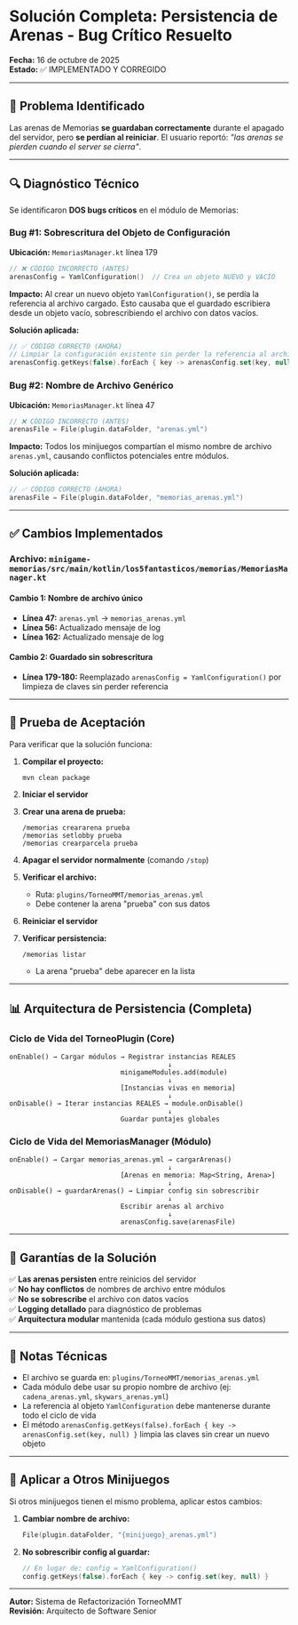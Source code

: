 # Solución Completa: Persistencia de Arenas - Bug Crítico Resuelto

**Fecha:** 16 de octubre de 2025  
**Estado:** ✅ IMPLEMENTADO Y CORREGIDO

---

## 🔴 Problema Identificado

Las arenas de Memorias **se guardaban correctamente** durante el apagado del servidor, pero **se perdían al reiniciar**. El usuario reportó: *"las arenas se pierden cuando el server se cierra"*.

---

## 🔍 Diagnóstico Técnico

Se identificaron **DOS bugs críticos** en el módulo de Memorias:

### Bug #1: Sobrescritura del Objeto de Configuración
**Ubicación:** `MemoriasManager.kt` línea 179

```kotlin
// ❌ CÓDIGO INCORRECTO (ANTES)
arenasConfig = YamlConfiguration()  // Crea un objeto NUEVO y VACÍO
```

**Impacto:** Al crear un nuevo objeto `YamlConfiguration()`, se perdía la referencia al archivo cargado. Esto causaba que el guardado escribiera desde un objeto vacío, sobrescribiendo el archivo con datos vacíos.

**Solución aplicada:**
```kotlin
// ✅ CÓDIGO CORRECTO (AHORA)
// Limpiar la configuración existente sin perder la referencia al archivo
arenasConfig.getKeys(false).forEach { key -> arenasConfig.set(key, null) }
```

### Bug #2: Nombre de Archivo Genérico
**Ubicación:** `MemoriasManager.kt` línea 47

```kotlin
// ❌ CÓDIGO INCORRECTO (ANTES)
arenasFile = File(plugin.dataFolder, "arenas.yml")
```

**Impacto:** Todos los minijuegos compartían el mismo nombre de archivo `arenas.yml`, causando conflictos potenciales entre módulos.

**Solución aplicada:**
```kotlin
// ✅ CÓDIGO CORRECTO (AHORA)
arenasFile = File(plugin.dataFolder, "memorias_arenas.yml")
```

---

## ✅ Cambios Implementados

### Archivo: `minigame-memorias/src/main/kotlin/los5fantasticos/memorias/MemoriasManager.kt`

#### Cambio 1: Nombre de archivo único
- **Línea 47:** `arenas.yml` → `memorias_arenas.yml`
- **Línea 56:** Actualizado mensaje de log
- **Línea 162:** Actualizado mensaje de log

#### Cambio 2: Guardado sin sobrescritura
- **Línea 179-180:** Reemplazado `arenasConfig = YamlConfiguration()` por limpieza de claves sin perder referencia

---

## 🧪 Prueba de Aceptación

Para verificar que la solución funciona:

1. **Compilar el proyecto:**
   ```bash
   mvn clean package
   ```

2. **Iniciar el servidor**

3. **Crear una arena de prueba:**
   ```
   /memorias creararena prueba
   /memorias setlobby prueba
   /memorias crearparcela prueba
   ```

4. **Apagar el servidor normalmente** (comando `/stop`)

5. **Verificar el archivo:**
   - Ruta: `plugins/TorneoMMT/memorias_arenas.yml`
   - Debe contener la arena "prueba" con sus datos

6. **Reiniciar el servidor**

7. **Verificar persistencia:**
   ```
   /memorias listar
   ```
   - La arena "prueba" debe aparecer en la lista

---

## 📊 Arquitectura de Persistencia (Completa)

### Ciclo de Vida del TorneoPlugin (Core)

```
onEnable() → Cargar módulos → Registrar instancias REALES
                                        ↓
                            minigameModules.add(module)
                                        ↓
                            [Instancias vivas en memoria]
                                        ↓
onDisable() → Iterar instancias REALES → module.onDisable()
                                        ↓
                            Guardar puntajes globales
```

### Ciclo de Vida del MemoriasManager (Módulo)

```
onEnable() → Cargar memorias_arenas.yml → cargarArenas()
                                        ↓
                            [Arenas en memoria: Map<String, Arena>]
                                        ↓
onDisable() → guardarArenas() → Limpiar config sin sobrescribir
                                        ↓
                            Escribir arenas al archivo
                                        ↓
                            arenasConfig.save(arenasFile)
```

---

## 🎯 Garantías de la Solución

✅ **Las arenas persisten** entre reinicios del servidor  
✅ **No hay conflictos** de nombres de archivo entre módulos  
✅ **No se sobrescribe** el archivo con datos vacíos  
✅ **Logging detallado** para diagnóstico de problemas  
✅ **Arquitectura modular** mantenida (cada módulo gestiona sus datos)

---

## 📝 Notas Técnicas

- El archivo se guarda en: `plugins/TorneoMMT/memorias_arenas.yml`
- Cada módulo debe usar su propio nombre de archivo (ej: `cadena_arenas.yml`, `skywars_arenas.yml`)
- La referencia al objeto `YamlConfiguration` debe mantenerse durante todo el ciclo de vida
- El método `arenasConfig.getKeys(false).forEach { key -> arenasConfig.set(key, null) }` limpia las claves sin crear un nuevo objeto

---

## 🔧 Aplicar a Otros Minijuegos

Si otros minijuegos tienen el mismo problema, aplicar estos cambios:

1. **Cambiar nombre de archivo:**
   ```kotlin
   File(plugin.dataFolder, "{minijuego}_arenas.yml")
   ```

2. **No sobrescribir config al guardar:**
   ```kotlin
   // En lugar de: config = YamlConfiguration()
   config.getKeys(false).forEach { key -> config.set(key, null) }
   ```

---

**Autor:** Sistema de Refactorización TorneoMMT  
**Revisión:** Arquitecto de Software Senior
